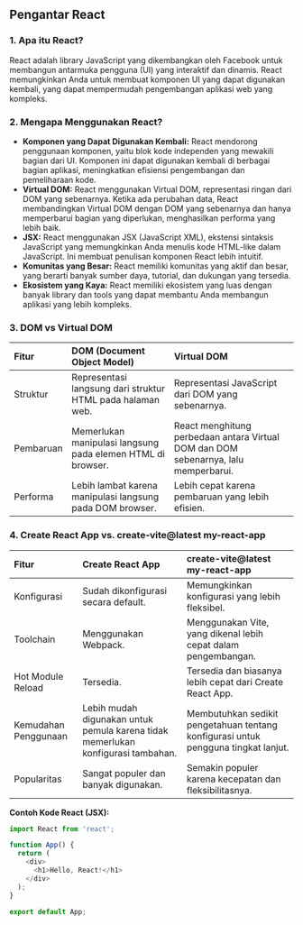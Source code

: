 ## Pengantar React

### 1. Apa itu React?

React adalah library JavaScript yang dikembangkan oleh Facebook untuk membangun antarmuka pengguna (UI) yang interaktif dan dinamis. React memungkinkan Anda untuk membuat komponen UI yang dapat digunakan kembali, yang dapat mempermudah pengembangan aplikasi web yang kompleks.

### 2. Mengapa Menggunakan React?

* **Komponen yang Dapat Digunakan Kembali:** React mendorong penggunaan komponen, yaitu blok kode independen yang mewakili bagian dari UI. Komponen ini dapat digunakan kembali di berbagai bagian aplikasi, meningkatkan efisiensi pengembangan dan pemeliharaan kode.
* **Virtual DOM:** React menggunakan Virtual DOM, representasi ringan dari DOM yang sebenarnya. Ketika ada perubahan data, React membandingkan Virtual DOM dengan DOM yang sebenarnya dan hanya memperbarui bagian yang diperlukan, menghasilkan performa yang lebih baik.
* **JSX:** React menggunakan JSX (JavaScript XML), ekstensi sintaksis JavaScript yang memungkinkan Anda menulis kode HTML-like dalam JavaScript. Ini membuat penulisan komponen React lebih intuitif.
* **Komunitas yang Besar:** React memiliki komunitas yang aktif dan besar, yang berarti banyak sumber daya, tutorial, dan dukungan yang tersedia.
* **Ekosistem yang Kaya:** React memiliki ekosistem yang luas dengan banyak library dan tools yang dapat membantu Anda membangun aplikasi yang lebih kompleks.

### 3. DOM vs Virtual DOM

| Fitur      | DOM (Document Object Model)                                | Virtual DOM                                                                    |
| :--------- | :---------------------------------------------------------- | :------------------------------------------------------------------------------ |
| Struktur   | Representasi langsung dari struktur HTML pada halaman web. | Representasi JavaScript dari DOM yang sebenarnya.                               |
| Pembaruan  | Memerlukan manipulasi langsung pada elemen HTML di browser. | React menghitung perbedaan antara Virtual DOM dan DOM sebenarnya, lalu memperbarui. |
| Performa   | Lebih lambat karena manipulasi langsung pada DOM browser.     | Lebih cepat karena pembaruan yang lebih efisien.                                 |

### 4. Create React App vs. create-vite@latest my-react-app

| Fitur             | Create React App                                                                 | create-vite@latest my-react-app                                                 |
| :---------------- | :---------------------------------------------------------------------------------- | :------------------------------------------------------------------------------ |
| Konfigurasi       | Sudah dikonfigurasi secara default.                                                | Memungkinkan konfigurasi yang lebih fleksibel.                                    |
| Toolchain         | Menggunakan Webpack.                                                               | Menggunakan Vite, yang dikenal lebih cepat dalam pengembangan.                   |
| Hot Module Reload | Tersedia.                                                                         | Tersedia dan biasanya lebih cepat dari Create React App.                         |
| Kemudahan Penggunaan | Lebih mudah digunakan untuk pemula karena tidak memerlukan konfigurasi tambahan. | Membutuhkan sedikit pengetahuan tentang konfigurasi untuk pengguna tingkat lanjut. |
| Popularitas       | Sangat populer dan banyak digunakan.                                               | Semakin populer karena kecepatan dan fleksibilitasnya.                           |

**Contoh Kode React (JSX):**

```javascript
import React from 'react';

function App() {
  return (
    <div>
      <h1>Hello, React!</h1>
    </div>
  );
}

export default App;
```